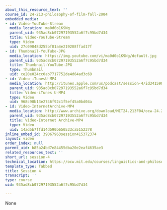```yaml
---
about_this_resource_text: ''
course_id: 24-213-philosophy-of-film-fall-2004
embedded_media:
- id: Video-YouTube-Stream
  media_location: ma0d0o1K9Ng
  parent_uid: 935ad8cb07297193552a6f7c95bd7d34
  title: Video-YouTube-Stream
  type: Video
  uid: 27c09048d255bf81a4e219288ffad17f
- id: Thumbnail-YouTube-JPG
  media_location: https://img.youtube.com/vi/ma0d0o1K9Ng/default.jpg
  parent_uid: 935ad8cb07297193552a6f7c95bd7d34
  title: Thumbnail-YouTube-JPG
  type: Thumbnail
  uid: ce20e024cc0ab7717752de4d64ad3c69
- id: Video-iTunesU-MP4
  media_location: http://itunes.apple.com/us/podcast/session-4/id341598959?i=63739461
  parent_uid: 935ad8cb07297193552a6f7c95bd7d34
  title: Video-iTunes U-MP4
  type: Video
  uid: 968c90b13e2746f92c1f5ef45a0bd04a
- id: Video-InternetArchive-MP4
  media_location: http://www.archive.org/download/MIT24.213F04/ocw-24.213-23nov2004-220k.mp4
  parent_uid: 935ad8cb07297193552a6f7c95bd7d34
  title: Video-Internet Archive-MP4
  type: Video
  uid: 14ad5b7ffd14d590b650533ca5152378
inline_embed_id: 39067963session415372374
layout: video
order_index: null
parent_uid: b85a24bd7e84455dba20e2eaf4635ae3
related_resources_text: ''
short_url: session-4
technical_location: https://ocw.mit.edu/courses/linguistics-and-philosophy/24-213-philosophy-of-film-fall-2004/video-lectures/session-4
template_type: Tabbed
title: Session 4
transcript: ''
type: course
uid: 935ad8cb07297193552a6f7c95bd7d34

---
```

None